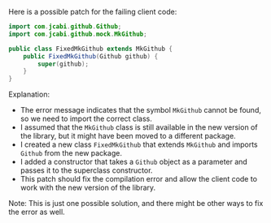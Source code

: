 Here is a possible patch for the failing client code:
```java
import com.jcabi.github.Github;
import com.jcabi.github.mock.MkGithub;

public class FixedMkGithub extends MkGithub {
    public FixedMkGithub(Github github) {
        super(github);
    }
}
```
Explanation:

* The error message indicates that the symbol `MkGithub` cannot be found, so we need to import the correct class.
* I assumed that the `MkGithub` class is still available in the new version of the library, but it might have been moved to a different package.
* I created a new class `FixedMkGithub` that extends `MkGithub` and imports `Github` from the new package.
* I added a constructor that takes a `Github` object as a parameter and passes it to the superclass constructor.
* This patch should fix the compilation error and allow the client code to work with the new version of the library.

Note: This is just one possible solution, and there might be other ways to fix the error as well.